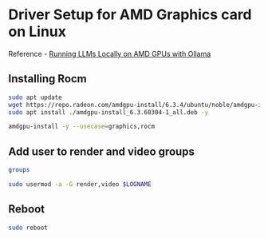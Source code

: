 # Driver Setup for AMD Graphics card on Linux

Reference - [Running LLMs Locally on AMD GPUs with Ollama](https://www.amd.com/en/developer/resources/technical-articles/running-llms-locally-on-amd-gpus-with-ollama.html)

## Installing Rocm 
```bash
sudo apt update
wget https://repo.radeon.com/amdgpu-install/6.3.4/ubuntu/noble/amdgpu-install_6.3.60304-1_all.deb
sudo apt install ./amdgpu-install_6.3.60304-1_all.deb -y
```

```bash
amdgpu-install -y --usecase=graphics,rocm
```

## Add user to render and video groups
```bash
groups
```
```bash
sudo usermod -a -G render,video $LOGNAME
```

## Reboot
```bash
sudo reboot
```
